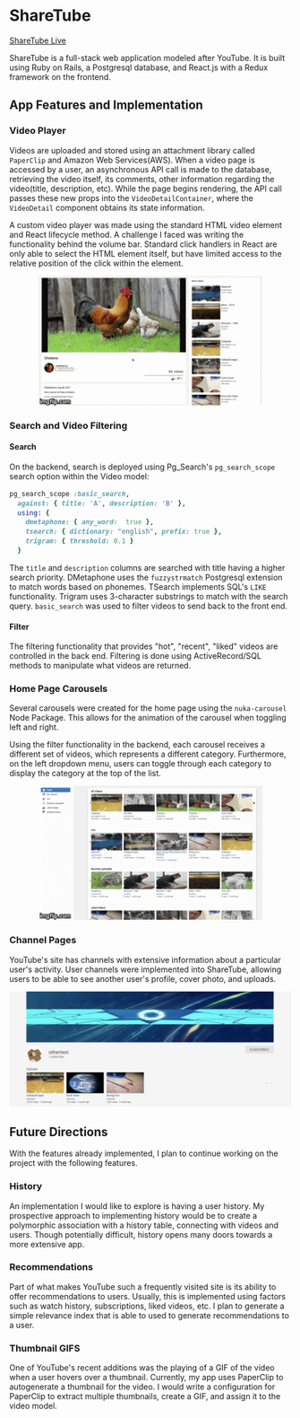 # ShareTube

[ShareTube Live](http://sharetube.herokuapp.com/#/)

ShareTube is a full-stack web application modeled after YouTube. It is built using Ruby on Rails, a Postgresql database, and React.js with a Redux framework on the frontend.

## App Features and Implementation

### Video Player

Videos are uploaded and stored using an attachment library called `PaperClip` and Amazon Web Services(AWS). When a video page is accessed by a user, an asynchronous API call is made to the database, retrieving the video itself, its comments, other information regarding the video(title, description, etc). While the page begins rendering, the API call passes these new props into the `VideoDetailContainer`, where the `VideoDetail` component obtains its state information.

A custom video player was made using the standard HTML video element and React lifecycle method. A challenge I faced was writing the functionality behind the volume bar. Standard click handlers in React are only able to select the HTML element itself, but have limited access to the relative position of the click within the element.

<p align="center"><img src="./app/assets/images/video.gif" width="400px"></img></p>

<!-- ### Comments, Likes, Subscriptions

#### Comments
If logged in, users are able to make, create, and edit comments on a video. Comments have a `belongs_to` association with videos and users.

#### Likes
Users are also able to like and dislike videos and comments. Likes have a polymorphic association between videos and comments while having a `belongs_to` relationship with users.

#### Subscriptions -->

### Search and Video Filtering

#### Search
On the backend, search is deployed using Pg_Search's `pg_search_scope` search option within the Video model:

```ruby
pg_search_scope :basic_search,
  against: { title: 'A', description: 'B' },
  using: {
    dmetaphone: { any_word:  true },
    tsearch: { dictionary: "english", prefix: true },
    trigram: { threshold: 0.1 }
  }
```
The `title` and `description` columns are searched with title having a higher search priority. DMetaphone uses the `fuzzystrmatch` Postgresql extension to match words based on phonemes. TSearch implements SQL's `LIKE` functionality. Trigram uses 3-character substrings to match with the search query. `basic_search` was used to filter videos to send back to the front end.

#### Filter

The filtering functionality that provides "hot", "recent", "liked" videos are controlled in the back end. Filtering is done using ActiveRecord/SQL methods to manipulate what videos are returned.

### Home Page Carousels

Several carousels were created for the home page using the `nuka-carousel` Node Package. This allows for the animation of the carousel when toggling left and right.

Using the filter functionality in the backend, each carousel receives a different set of videos, which represents a different category. Furthermore, on the left dropdown menu, users can toggle through each category to display the category at the top of the list.

<p align="center"><img src="./app/assets/images/home.gif" width="400px"></img></p>

### Channel Pages

YouTube's site has channels with extensive information about a particular user's activity. User channels were implemented into ShareTube, allowing users to be able to see another user's profile, cover photo, and uploads.

![Channel Page](/app/assets/images/channel.png)

## Future Directions

With the features already implemented, I plan to continue working on the project with the following features.


### History

An implementation I would like to explore is having a user history. My prospective approach to implementing history would be to create a polymorphic association with a history table, connecting with videos and users. Though potentially difficult, history opens many doors towards a more extensive app.

### Recommendations

Part of what makes YouTube such a frequently visited site is its ability to offer recommendations to users. Usually, this is implemented using factors such as watch history, subscriptions, liked videos, etc. I plan to generate a simple relevance index that is able to used to generate recommendations to a user.

### Thumbnail GIFS

One of YouTube's recent additions was the playing of a GIF of the video when a user hovers over a thumbnail. Currently, my app uses PaperClip to autogenerate a thumbnail for the video. I would write a configuration for PaperClip to extract multiple thumbnails, create a GIF, and assign it to the video model.
